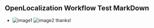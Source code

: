 ## OpenLocalization Workflow Test MarkDown
* ![image1](.\3ab69aa5-cd61-43eb-9ce7-54a30bea6118.png)   ![image2](.\ada3ae2c-047b-4b68-b4e9-584b943a06a1.png) 
thanks!